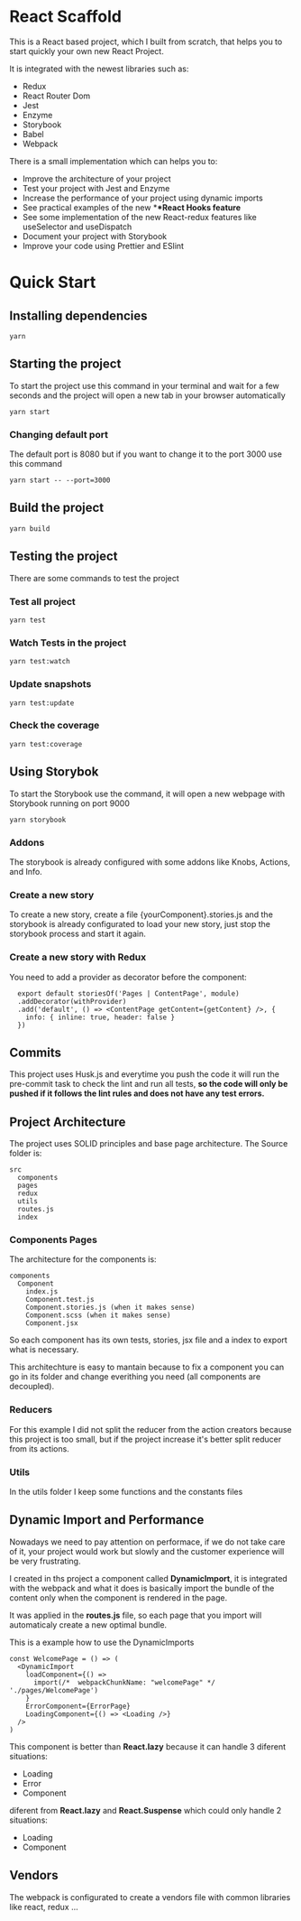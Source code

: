 # React Scaffold

This is a React based project, which I built from scratch, that helps you to start quickly your own new React Project.

It is integrated with the newest libraries such as:

- Redux
- React Router Dom
- Jest
- Enzyme
- Storybook
- Babel
- Webpack

There is a small implementation which can helps you to:

- Improve the architecture of your project
- Test your project with Jest and Enzyme
- Increase the performance of your project using dynamic imports
- See practical examples of the new \***\*React Hooks feature**
- See some implementation of the new React-redux features like useSelector and useDispatch
- Document your project with Storybook
- Improve your code using Prettier and ESlint

# Quick Start

## Installing dependencies

```
yarn
```

## Starting the project

To start the project use this command in your terminal and wait for a few seconds and the project will open a new tab in your browser automatically

```
yarn start
```

### Changing default port

The default port is 8080 but if you want to change it to the port 3000 use this command

```
yarn start -- --port=3000
```

## Build the project

```
yarn build
```

## Testing the project

There are some commands to test the project

### Test all project

```
yarn test
```

### Watch Tests in the project

```
yarn test:watch
```

### Update snapshots

```
yarn test:update
```

### Check the coverage

```
yarn test:coverage
```

## Using Storybok

To start the Storybook use the command, it will open a new webpage with Storybook running on port 9000

```
yarn storybook
```

### Addons

The storybook is already configured with some addons like Knobs, Actions, and Info.

### Create a new story

To create a new story, create a file {yourComponent}.stories.js and the storybook is already configurated to load your new story, just stop the storybook process and start it again.

### Create a new story with Redux

You need to add a provider as decorator before the component:

```
  export default storiesOf('Pages | ContentPage', module)
  .addDecorator(withProvider)
  .add('default', () => <ContentPage getContent={getContent} />, {
    info: { inline: true, header: false }
  })
```

## Commits

This project uses Husk.js and everytime you push the code it will run the pre-commit task to check the lint and run all tests, **so the code will only be pushed if it follows the lint rules and does not have any test errors.**

## Project Architecture

The project uses SOLID principles and base page architecture.
The Source folder is:

```
src
  components
  pages
  redux
  utils
  routes.js
  index
```

### Components Pages

The architecture for the components is:

```
components
  Component
    index.js
    Component.test.js
    Component.stories.js (when it makes sense)
    Component.scss (when it makes sense)
    Component.jsx
```

So each component has its own tests, stories, jsx file and a index to export what is necessary.

This architechture is easy to mantain because to fix a component you can go in its folder and change everithing you need (all components are decoupled).

### Reducers

For this example I did not split the reducer from the action creators because this project is too small, but if the project increase it's better split reducer from its actions.

### Utils

In the utils folder I keep some functions and the constants files

## Dynamic Import and Performance

Nowadays we need to pay attention on performace, if we do not take care of it, your project would work but slowly and the customer experience will be very frustrating.

I created in ths project a component called **DynamicImport**, it is integrated with the webpack and what it does is basically import the bundle of the content only when the component is rendered in the page.

It was applied in the **routes.js** file, so each page that you import will automaticaly create a new optimal bundle.

This is a example how to use the DynamicImports

```
const WelcomePage = () => (
  <DynamicImport
    loadComponent={() =>
      import(/*  webpackChunkName: "welcomePage" */ './pages/WelcomePage')
    }
    ErrorComponent={ErrorPage}
    LoadingComponent={() => <Loading />}
  />
)
```

This component is better than **React.lazy** because it can handle 3 diferent situations:

- Loading
- Error
- Component

diferent from **React.lazy** and **React.Suspense** which could only handle 2 situations:

- Loading
- Component

## Vendors

The webpack is configurated to create a vendors file with common libraries like react, redux ...
